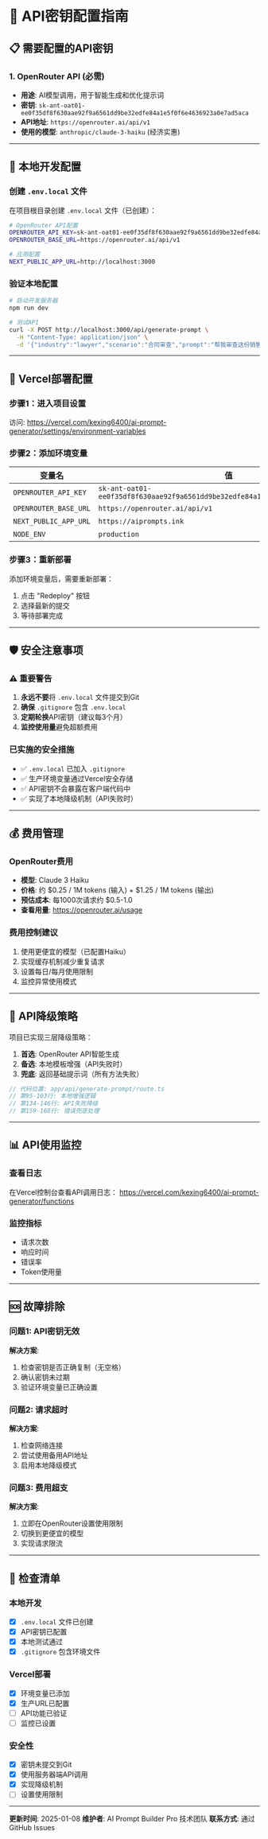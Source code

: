 # 🔑 API密钥配置指南

## 📋 需要配置的API密钥

### 1. OpenRouter API (必需)
- **用途**: AI模型调用，用于智能生成和优化提示词
- **密钥**: `sk-ant-oat01-ee0f35df8f630aae92f9a6561dd9be32edfe84a1e5f0f6e4636923a0e7ad5aca`
- **API地址**: `https://openrouter.ai/api/v1`
- **使用的模型**: `anthropic/claude-3-haiku` (经济实惠)

---

## 🔧 本地开发配置

### 创建 `.env.local` 文件
在项目根目录创建 `.env.local` 文件（已创建）：

```bash
# OpenRouter API配置
OPENROUTER_API_KEY=sk-ant-oat01-ee0f35df8f630aae92f9a6561dd9be32edfe84a1e5f0f6e4636923a0e7ad5aca
OPENROUTER_BASE_URL=https://openrouter.ai/api/v1

# 应用配置
NEXT_PUBLIC_APP_URL=http://localhost:3000
```

### 验证本地配置
```bash
# 启动开发服务器
npm run dev

# 测试API
curl -X POST http://localhost:3000/api/generate-prompt \
  -H "Content-Type: application/json" \
  -d '{"industry":"lawyer","scenario":"合同审查","prompt":"帮我审查这份销售合同"}'
```

---

## 🚀 Vercel部署配置

### 步骤1：进入项目设置
访问: https://vercel.com/kexing6400/ai-prompt-generator/settings/environment-variables

### 步骤2：添加环境变量

| 变量名 | 值 | 环境 |
|--------|---|------|
| `OPENROUTER_API_KEY` | `sk-ant-oat01-ee0f35df8f630aae92f9a6561dd9be32edfe84a1e5f0f6e4636923a0e7ad5aca` | Production |
| `OPENROUTER_BASE_URL` | `https://openrouter.ai/api/v1` | Production |
| `NEXT_PUBLIC_APP_URL` | `https://aiprompts.ink` | Production |
| `NODE_ENV` | `production` | Production |

### 步骤3：重新部署
添加环境变量后，需要重新部署：
1. 点击 "Redeploy" 按钮
2. 选择最新的提交
3. 等待部署完成

---

## 🛡️ 安全注意事项

### ⚠️ 重要警告
1. **永远不要**将 `.env.local` 文件提交到Git
2. **确保** `.gitignore` 包含 `.env.local`
3. **定期轮换**API密钥（建议每3个月）
4. **监控使用量**避免超额费用

### 已实施的安全措施
- ✅ `.env.local` 已加入 `.gitignore`
- ✅ 生产环境变量通过Vercel安全存储
- ✅ API密钥不会暴露在客户端代码中
- ✅ 实现了本地降级机制（API失败时）

---

## 💰 费用管理

### OpenRouter费用
- **模型**: Claude 3 Haiku
- **价格**: 约 $0.25 / 1M tokens (输入) + $1.25 / 1M tokens (输出)
- **预估成本**: 每1000次请求约 $0.5-1.0
- **查看用量**: https://openrouter.ai/usage

### 费用控制建议
1. 使用更便宜的模型（已配置Haiku）
2. 实现缓存机制减少重复请求
3. 设置每日/每月使用限制
4. 监控异常使用模式

---

## 🔄 API降级策略

项目已实现三层降级策略：

1. **首选**: OpenRouter API智能生成
2. **备选**: 本地模板增强（API失败时）
3. **兜底**: 返回基础提示词（所有方法失败）

```javascript
// 代码位置: app/api/generate-prompt/route.ts
// 第95-103行: 本地增强逻辑
// 第134-146行: API失败降级
// 第159-168行: 错误兜底处理
```

---

## 📊 API使用监控

### 查看日志
在Vercel控制台查看API调用日志：
https://vercel.com/kexing6400/ai-prompt-generator/functions

### 监控指标
- 请求次数
- 响应时间
- 错误率
- Token使用量

---

## 🆘 故障排除

### 问题1: API密钥无效
**解决方案**:
1. 检查密钥是否正确复制（无空格）
2. 确认密钥未过期
3. 验证环境变量已正确设置

### 问题2: 请求超时
**解决方案**:
1. 检查网络连接
2. 尝试使用备用API地址
3. 启用本地降级模式

### 问题3: 费用超支
**解决方案**:
1. 立即在OpenRouter设置使用限制
2. 切换到更便宜的模型
3. 实现请求限流

---

## 📝 检查清单

### 本地开发
- [x] `.env.local` 文件已创建
- [x] API密钥已配置
- [x] 本地测试通过
- [x] `.gitignore` 包含环境文件

### Vercel部署
- [x] 环境变量已添加
- [x] 生产URL已配置
- [ ] API功能已验证
- [ ] 监控已设置

### 安全性
- [x] 密钥未提交到Git
- [x] 使用服务器端API调用
- [x] 实现降级机制
- [ ] 设置使用限制

---

**更新时间**: 2025-01-08
**维护者**: AI Prompt Builder Pro 技术团队
**联系方式**: 通过GitHub Issues